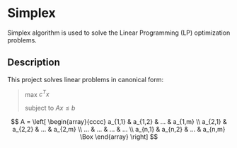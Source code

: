 # Simplex

Simplex algorithm is used to solve the Linear Programming (LP) optimization problems.

## Description

This project solves linear problems in canonical form:
> max $c^Tx$
> 
> subject to $Ax \le b$



$$
A = \left[
\begin{array}{cccc}
a_{1,1} & a_{1,2} & ... & a_{1,m} \\
a_{2,1} & a_{2,2} & ... & a_{2,m} \\
... & ... & ... & ... \\
a_{n,1} & a_{n,2} & ... & a_{n,m} \Box
\end{array}
\right]
$$
